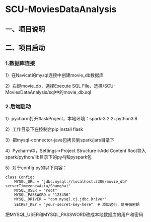 # SCU-MoviesDataAnalysis

## 一、项目说明



## 二、项目启动

### 1.数据库连接

1）在Navicat的mysql连接中创建movie_db数据库

2）右键movie_db，选择Execute SQL File，选择/SCU-MoviesDataAnalysis/sql中的movie_db.sql



### 2.后端启动

1）pycharm打开flaskProject，本地环境：spark-3.2.2+python3.8

2）工作目录下在控制台pip install flask

3）把mysql-connector-java包拷贝到spark/jars目录下

4）Pycharm中，Settings->Project Structure->Add Content Root导入spark/python/lib目录下的py4j和pyspark包

5）对于config.py的以下内容：

```
class Config:
    MYSQL_URL = "jdbc:mysql://localhost:3306/movie_db?serverTimezone=Asia/Shanghai"
    MYSQL_USER = "root"
    MYSQL_PASSWORD = "123456"
    MYSQL_DRIVER = "com.mysql.cj.jdbc.Driver"
    SECRET_KEY = "your-secret-key-here"  # 添加这行，使用强密钥
```

把MYSQL_USER和MYSQL_PASSWORD改成本地数据库的用户和密码